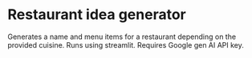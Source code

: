 # Restaurant idea generator
Generates a name and menu items for a restaurant depending on the provided cuisine. Runs using streamlit.
Requires Google gen AI API key.
